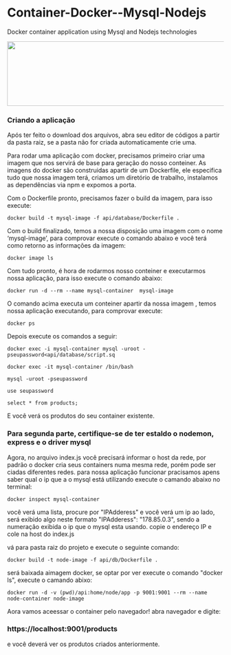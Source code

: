 # Container-Docker--Mysql-Nodejs
Docker container application using Mysql and Nodejs technologies





<p align="center">
  <img width="600" height="150" src="https://user-images.githubusercontent.com/67255566/85253956-96884200-b435-11ea-9ae3-8685213b9f1e.jpg">
</p>



### Criando a aplicação

Após ter feito o download dos arquivos, abra seu editor de códigos a partir da pasta raiz, se a pasta não for criada automaticamente crie uma. 

Para rodar uma aplicação com docker, precisamos primeiro criar uma imagem que nos servirá de base para geração do nosso conteiner. As imagens do docker são construidas apartir de um Dockerfile, ele especifica tudo que nossa imagem terá, criamos um diretório de trabalho, instalamos as dependências via npm e expomos a porta.

Com o Dockerfile pronto, precisamos fazer o build da imagem, para isso execute:

```
docker build -t mysql-image -f api/database/Dockerfile .
```

Com o build finalizado, temos a nossa disposição uma imagem com o nome ‘mysql-image’, para comprovar execute o comando abaixo e você terá como retorno as informações da imagem:

```
docker image ls
```

Com tudo pronto, é hora de rodarmos nosso conteiner e executarmos nossa aplicação, para isso execute o comando abaixo:

```
docker run -d --rm --name mysql-container  mysql-image
```

O comando acima executa um conteiner apartir da nossa imagem , temos nossa aplicação executando, para comprovar execute:

```
docker ps
```

Depois execute os comandos a seguir:

```
docker exec -i mysql-container mysql -uroot -pseupassword<api/database/script.sq
```


```
docker exec -it mysql-container /bin/bash
```


```
mysql -uroot -pseupassword
```

```
use seupassword
```

```
select * from products;
```

E você verá os produtos do seu container existente.

### Para segunda parte, certifique-se de ter estaldo o nodemon, express e o driver mysql
 
Agora, no arquivo index.js você precisará informar o host da rede, por padrão o docker cria seus containers numa mesma rede, porém pode ser ciadas diferentes redes. para nossa aplicação funcionar pracisamos apens saber qual o ip que a o mysql está utilizando execute o camando abaixo no terminal:

```
docker inspect mysql-container
```
você verá uma lista, procure por "IPAdderess" e você verá um ip ao lado, será exibido algo neste formato "IPAdderess": "178.85.0.3",
sendo a numeração exibida o ip que o mysql esta usando. copie o endereço IP e cole na host do index.js

vá para pasta raiz do projeto e execute o seguinte comando:

```
docker build -t node-image -f api/db/Dockerfile .
```
 será baixada aimagem docker, se optar por ver execute o comando "docker ls", execute o camando abixo:
 
```
docker run -d -v (pwd)/api:home/node/app -p 9001:9001 --rm --name node-container node-image
```

Aora vamos aceessar o container pelo navegador! abra navegador e digite:


### https://localhost:9001/products

e você deverá ver os produtos criados anteriormente.
